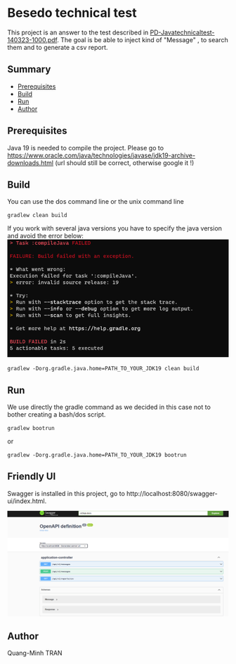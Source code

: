 # Besedo technical test

This project is an answer to the test described in [PD-Javatechnicaltest-140323-1000.pdf](Documentation%2FPD-Javatechnicaltest-140323-1000.pdf).
The goal is be able to inject kind of "Message" , to search them and to generate a csv report.

## Summary

- [Prerequisites](#prerequisites)
- [Build](#build)
- [Run](#run)
- [Author](#author)

## Prerequisites

Java 19 is needed to compile the project.
Please go to https://www.oracle.com/java/technologies/javase/jdk19-archive-downloads.html (url should still be correct, otherwise google it !)

## Build

You can use the dos command line or the unix command line

```
gradlew clean build
```

If you work with several java versions you have to specify the java version and avoid the error below:
![img.png](Documentation/compilation_failed.png)

```
gradlew -Dorg.gradle.java.home=PATH_TO_YOUR_JDK19 clean build 
```

## Run

We use directly the gradle command as we decided in this case not to bother creating a bash/dos script.

```
gradlew bootrun
```
or
```
gradlew -Dorg.gradle.java.home=PATH_TO_YOUR_JDK19 bootrun 
```

## Friendly UI
Swagger is installed in this project, go to http://localhost:8080/swagger-ui/index.html.

![img.png](Documentation/swagger.png)


## Author

Quang-Minh TRAN